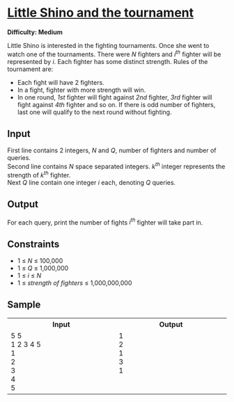 # [Little Shino and the tournament](https://www.hackerearth.com/practice/basic-programming/implementation/basics-of-implementation/practice-problems/algorithm/little-shino-and-the-tournament/)

**Difficulty: Medium**

Little Shino is interested in the fighting tournaments. Once she went to watch one of the tournaments. There were *N* fighters and *i<sup>th</sup>* fighter will be represented by *i*. Each fighter has some distinct strength. Rules of the tournament are:

+ Each fight will have 2 fighters.
+ In a fight, fighter with more strength will win.
+ In one round, *1st* fighter will fight against *2nd* fighter, *3rd* fighter will fight against *4th* fighter and so on. If there is odd number of fighters, last one will qualify to the next round without fighting.

## Input

First line contains 2 integers, *N* and *Q*, number of fighters and number of queries. \
Second line contains *N* space separated integers. *k<sup>th</sup>* integer represents the strength of *k<sup>th</sup>* fighter. \
Next *Q* line contain one integer *i* each, denoting *Q* queries.

## Output

For each query, print the number of fights *i<sup>th</sup>* fighter will take part in.

## Constraints

+ 1 &le; *N* &le; 100,000
+ 1 &le; *Q* &le; 1,000,000
+ 1 &le; *i* &le; *N*
+ 1 &le; *strength of fighters* &le; 1,000,000,000

## Sample

<table>
	<tr>
		<th width="500">Input</th>
		<th width="500">Output</th>
	</tr>
	<tr>
		<td valign="top">
			5 5<br />
			1 2 3 4 5<br />
			1<br />
			2<br />
			3<br />
			4<br />
			5
		</td>
		<td valign="top">
			1<br />
			2<br />
			1<br />
			3<br />
			1
		</td>
	</tr>
</table>

